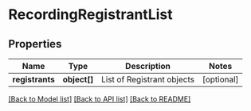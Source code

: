 # RecordingRegistrantList

## Properties
Name | Type | Description | Notes
------------ | ------------- | ------------- | -------------
**registrants** | **object[]** | List of Registrant objects | [optional] 

[[Back to Model list]](../README.md#documentation-for-models) [[Back to API list]](../README.md#documentation-for-api-endpoints) [[Back to README]](../README.md)


